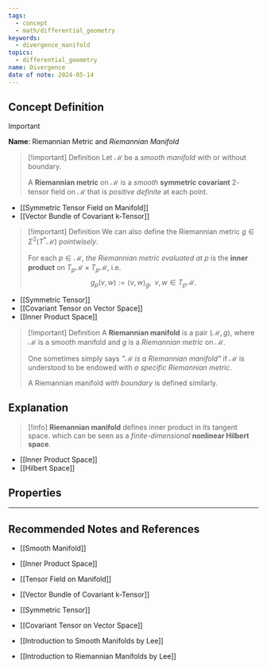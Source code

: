 ```yaml
---
tags:
  - concept
  - math/differential_geometry
keywords:
  - divergence_manifold
topics:
  - differential_geometry
name: Divergence
date of note: 2024-05-14
---
```


## Concept Definition

>[!important]
>**Name**: Riemannian Metric and *Riemannian Manifold*

>[!important] Definition
>Let $\mathcal{M}$ be a *smooth manifold* with or without boundary. 
>
>A **Riemannian metric** on $\mathcal{M}$ is a *smooth* **symmetric covariant** $2$-tensor field on $\mathcal{M}$ that is *positive definite* at each point. 

- [[Symmetric Tensor Field on Manifold]]
- [[Vector Bundle of Covariant k-Tensor]]


>[!important] Definition
>We can also define the Riemannian metric $g \in \Sigma^{2}(T^{*}\mathcal{M})$ *pointwisely*. 
>
>For each $p \in \mathcal{M}$,  *the Riemannian metric evaluated at $p$* is the **inner product** on $T_{p}\mathcal{M} \times T_{p}\mathcal{M}$, i.e.
>$$
>g_{p}(v, w) := \left\langle v ,  w\right\rangle_{g}, \;\; v, w \in T_{p}\mathcal{M}.
>$$


- [[Symmetric Tensor]]
- [[Covariant Tensor on Vector Space]]
- [[Inner Product Space]]

>[!important] Definition
>A **Riemannian manifold** is a pair $(\mathcal{M}, g)$, where $\mathcal{M}$ is a smooth manifold and $g$ is a *Riemannian metric* on $\mathcal{M}$. 
>
>One sometimes simply says *"$\mathcal{M}$ is a Riemannian manifold"* if $\mathcal{M}$ is understood to be endowed with *a specific Riemannian metric*. 
>
>A Riemannian manifold *with boundary* is defined similarly.


## Explanation

>[!info]
>**Riemannian manifold** defines inner product in its tangent space. which can be seen as a *finite-dimensional* **nonlinear Hilbert space**.

- [[Inner Product Space]]
- [[Hilbert Space]]


## Properties





-----------
##  Recommended Notes and References

- [[Smooth Manifold]]
- [[Inner Product Space]]

- [[Tensor Field on Manifold]]
- [[Vector Bundle of Covariant k-Tensor]]
- [[Symmetric Tensor]]
- [[Covariant Tensor on Vector Space]]


- [[Introduction to Smooth Manifolds by Lee]]
- [[Introduction to Riemannian Manifolds by Lee]]